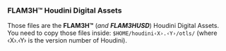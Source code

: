 ### FLAM3H™ Houdini Digital Assets ###

Those files are the **FLAM3H™** (_and **FLAM3HUSD**_) Houdini Digital Assets.
You need to copy those files inside: `$HOME/houdini‹X›.‹Y›/otls/` (where ‹X›.‹Y› is the version number of Houdini).